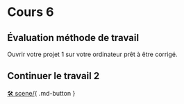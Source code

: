 # Cours 6

## Évaluation méthode de travail
Ouvrir votre projet 1 sur votre ordinateur prêt à être corrigé.   

## Continuer le travail 2
[🛠️ scene/](exercice_ai/scene/){ .md-button }   <br>
